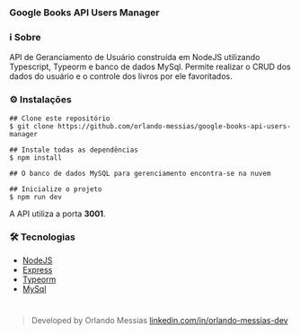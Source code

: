 ### Google Books API Users Manager

### :information_source: Sobre
API de Geranciamento de Usuário construída em NodeJS utilizando Typescript, Typeorm e banco de dados MySql. Permite realizar o CRUD dos dados do usuário e o controle dos livros por ele favoritados.


### :gear: Instalações
```
## Clone este repositório
$ git clone https://github.com/orlando-messias/google-books-api-users-manager

## Instale todas as dependências
$ npm install

## O banco de dados MySQL para gerenciamento encontra-se na nuvem

## Inicialize o projeto
$ npm run dev

```

A API utiliza a porta **3001**.

### :hammer_and_wrench: Tecnologias
- [NodeJS](https://nodejs.org/en)
- [Express](https://expressjs.com)
- [Typeorm](https://typeorm.io/)
- [MySql](https://www.mysql.com/)


#
> Developed by Orlando Messias [linkedin.com/in/orlando-messias-dev](https://www.linkedin.com/in/orlando-messias-dev)


